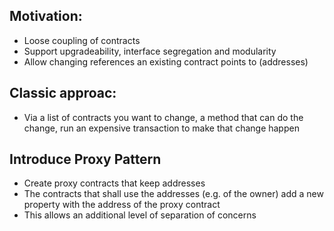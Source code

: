 ## Motivation: 
*   Loose coupling of contracts
*   Support upgradeability, interface segregation and modularity
*   Allow changing references an existing contract points to (addresses)

## Classic approac: 
*   Via a list of contracts you want to change, a method that can do the change, run an expensive transaction to make that change happen

## Introduce Proxy Pattern
*   Create proxy contracts that keep addresses
*   The contracts that shall use the addresses (e.g. of the owner) add a new property with the address of the proxy contract
*   This allows an additional level of separation of concerns